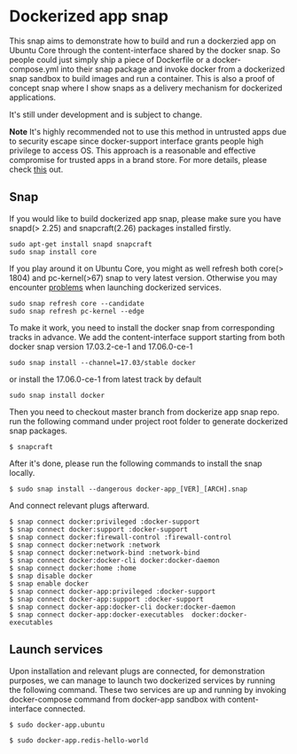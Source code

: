 # Dockerized app snap

This snap aims to demonstrate how to build and run a dockerzied app on Ubuntu Core through the content-interface shared by the docker snap. So people could just simply ship a piece of Dockerfile or a docker-compose.yml into their snap package and invoke docker from a dockerized snap sandbox to build images and run a container. This is also a proof of concept snap where I show snaps as a delivery mechanism for dockerized applications. 

It's still under development and is subject to change.

**Note**
It's highly recommended not to use this method in untrusted apps due to security escape since docker-support interface grants people high privilege to access OS. This approach is a reasonable and effective compromise for trusted apps in a brand store. For more details, please check [this](https://forum.snapcraft.io/t/monax-snap-launching-docker-containers/1629/3) out.


## Snap

If you would like to build dockerized app snap, please make sure
you have snapd(> 2.25) and snapcraft(2.26) packages installed firstly.

```
sudo apt-get install snapd snapcraft
sudo snap install core
```

If you play around it on Ubuntu Core, you might as well refresh both core(> 1804) and pc-kernel(>67) snap to very latest version. Otherwise you may encounter [problems](https://forum.snapcraft.io/t/tmux-screen-on-ubuntu-core/499/15) when launching dockerized services.

```
sudo snap refresh core --candidate
sudo snap refresh pc-kernel --edge
```

To make it work, you need to install the docker snap from corresponding tracks in advance. We add the content-interface support starting from both docker snap version 17.03.2-ce-1 and 17.06.0-ce-1

```
sudo snap install --channel=17.03/stable docker
```
or install the 17.06.0-ce-1 from latest track by default
```
sudo snap install docker
```

Then you need to checkout master branch from dockerize app snap repo.
run the following command under project root folder to generate dockerized snap packages.

```
$ snapcraft
```

After it's done, please run the following commands to install the snap locally. 

```
$ sudo snap install --dangerous docker-app_[VER]_[ARCH].snap
```

And connect relevant plugs afterward.

```
$ snap connect docker:privileged :docker-support
$ snap connect docker:support :docker-support
$ snap connect docker:firewall-control :firewall-control
$ snap connect docker:network :network
$ snap connect docker:network-bind :network-bind
$ snap connect docker:docker-cli docker:docker-daemon
$ snap connect docker:home :home
$ snap disable docker
$ snap enable docker
$ snap connect docker-app:privileged :docker-support
$ snap connect docker-app:support :docker-support
$ snap connect docker-app:docker-cli docker:docker-daemon
$ snap connect docker-app:docker-executables  docker:docker-executables
```

## Launch services

Upon installation and relevant plugs are connected, for demonstration purposes, we can manage to launch two dockerized services by running the following command.  These two services are up and running by invoking docker-compose command from docker-app sandbox with content-interface connected.

```
$ sudo docker-app.ubuntu
```
```
$ sudo docker-app.redis-hello-world 
```

